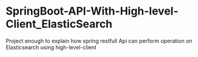 # SpringBoot-API-With-High-level-Client_ElasticSearch
Project enough to explain how spring restfull Api can perform operation on Elasticsearch using high-level-client 
